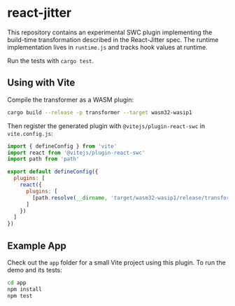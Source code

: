 # react-jitter

This repository contains an experimental SWC plugin implementing the build-time transformation described in the React-Jitter spec. The runtime implementation lives in `runtime.js` and tracks hook values at runtime.

Run the tests with `cargo test`.

## Using with Vite

Compile the transformer as a WASM plugin:

```bash
cargo build --release -p transformer --target wasm32-wasip1
```

Then register the generated plugin with `@vitejs/plugin-react-swc` in
`vite.config.js`:

```js
import { defineConfig } from 'vite'
import react from '@vitejs/plugin-react-swc'
import path from 'path'

export default defineConfig({
  plugins: [
    react({
      plugins: [
        [path.resolve(__dirname, 'target/wasm32-wasip1/release/transformer.wasm')]
      ]
    })
  ]
})
```

## Example App

Check out the `app` folder for a small Vite project using this plugin. To run
the demo and its tests:

```bash
cd app
npm install
npm test
```
